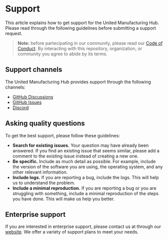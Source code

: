 # Support

This article explains how to get support for the United Manufacturing Hub. Please read through the following guidelines before submitting a support request.

> **Note:** before partecipating in our community, please read our [Code of Conduct](CODE_OF_CONDUCT.md).
> By interacting with this repository, organization, or community you agree to abide by its terms.

## Support channels

The United Manufacturing Hub provides support through the following channels:

- [GitHub Discussions][discussions]
- [GitHub Issues][issues]
- [Discord][discord]

## Asking quality questions

To get the best support, please follow these guidelines:

- **Search for existing issues.** Your question may have already been answered. If you find an existing issue that seems similar, please add a comment to the existing issue instead of creating a new one.
- **Be specific.** Include as much detail as possible. For example, include the version of the software you are using, the operating system, and any other relevant information.
- **Include logs.** If you are reporting a bug, include the logs. This will help us to understand the problem.
- **Include a minimal reproduction.** If you are reporting a bug or you are struggling with something, include a minimal reproduction of the steps you have done. This will make us help you better.

## Enterprise support

If you are interested in enterprise support, please contact us at through our [website][website]. We offer a variety of support plans to meet your needs.

<!-- definitions -->

[discussions]: https://github.com/united-manufacturing-hub/sensorconnect-mock/discussions

[issues]: https://github.com/united-manufacturing-hub/sensorconnect-mock/issues

[discord]: https://discord.com/invite/F9mqkZnm9d

[website]: https://umh.app
